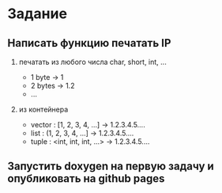 # Задание
## Написать функцию печатать IP
1. печатать из любого числа char, short, int, ...
   - 1 byte -> 1
   - 2 bytes -> 1.2
   - ...

2. из контейнера 
   - vector : [1, 2, 3, 4, ...] -> 1.2.3.4.5....
   - list   : (1, 2, 3, 4, ...] -> 1.2.3.4.5....
   - tuple  : <int, int, int, ...> -> 1.2.3.4.5....

## Запустить doxygen на первую задачу и опубликовать на github pages


